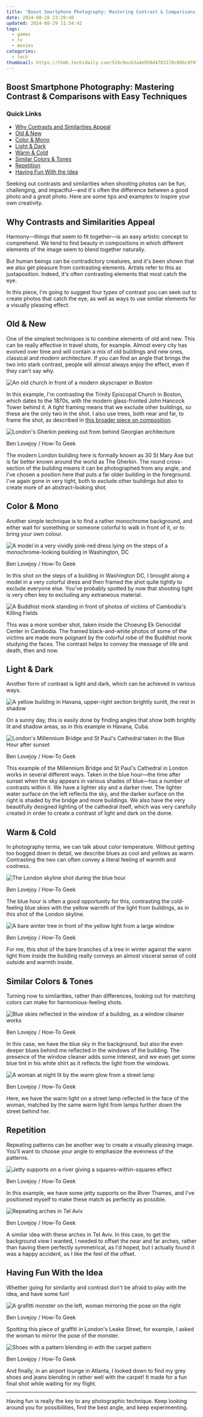 ```yaml
---
title: "Boost Smartphone Photography: Mastering Contrast & Comparisons with Easy Techniques"
date: 2024-08-28 23:29:40
updated: 2024-08-29 11:54:42
tags:
  - games
  - tv
  - movies
categories:
  - tech
thumbnail: https://thmb.techidaily.com/519c0ecb3a4e958d4703170c89bc9f0f4e206bb0aa2219c94653cd1097dc9a0c.jpg
---
```


## Boost Smartphone Photography: Mastering Contrast & Comparisons with Easy Techniques

### Quick Links

* [Why Contrasts and Similarities Appeal](https://screen-mirror.techidaily.com/in-2024-how-to-mirror-your-lava-blaze-2-screen-to-pc-with-chromecast-drfone-by-drfone-android/)
* [Old & New](https://phone-solutions.techidaily.com/3-easy-solutions-to-hard-reset-vivo-y27s-drfone-by-drfone-reset-android-reset-android/)
* [Color & Mono](https://sim-unlock.techidaily.com/in-2024-the-best-android-unlock-software-for-realme-narzo-n53-device-top-5-picks-to-remove-android-locks-by-drfone-android/)
* [Light & Dark](https://android-pokemon-go.techidaily.com/in-2024-9-mind-blowing-tricks-to-hatch-eggs-in-pokemon-go-without-walking-on-infinix-zero-5g-2023-turbo-drfone-by-drfone-virtual-android/)
* [Warm & Cold](https://fox-http.techidaily.com/2024-approved-enhancing-iphone-photos-with-hdr/)
* [Similar Colors & Tones](https://facebook-videos.techidaily.com/in-2024-facebook-today-key-changes-for-users/)
* [Repetition](https://common-error.techidaily.com/windows-11-file-explorer-scroll-bar-jumps-to-top-when-scrolling-solved/)
* [Having Fun With the Idea](https://instagram-video-files.techidaily.com/instagrams-social-filters-unfollow-guide-for-2024/)

 Seeking out contrasts and similarities when shooting photos can be fun, challenging, and impactful—and it's often the difference between a good photo and a _great_ photo. Here are some tips and examples to inspire your own creativity.

##  Why Contrasts and Similarities Appeal

 Harmony—things that seem to fit together—is an easy artistic concept to comprehend. We tend to find beauty in compositions in which different elements of the image seem to blend together naturally.

 But human beings can be contradictory creatures, and it's been shown that we also get pleasure from contrasting elements. Artists refer to this as juxtaposition. Indeed, it's often contrasting elements that most catch the eye.

 In this piece, I'm going to suggest four types of contrast you can seek out to create photos that catch the eye, as well as ways to use similar elements for a visually pleasing effect.

##  Old & New

 One of the simplest techniques is to combine elements of old and new. This can be really effective in travel shots, for example. Almost every city has evolved over time and will contain a mix of old buildings and new ones, classical and modern architecture. If you can find an angle that brings the two into stark contrast, people will almost always enjoy the effect, even if they can't say why.

![An old church in front of a modern skyscraper in Boston](https://static1.howtogeekimages.com/wordpress/wp-content/uploads/2024/08/1-old-new2-1.jpg) 

 In this example, I'm contrasting the Trinity Episcopal Church in Boston, which dates to the 1870s, with the modern glass-fronted John Hancock Tower behind it. A tight framing means that we exclude other buildings, so these are the only two in the shot. I also use trees, both near and far, to frame the shot, as described in [this broader piece on composition](https://buynow-marvelous.techidaily.com/unboxing-and-review-discover-the-new-features-of-ampace-andes-1500-portable-generator/).

![London's Gherkin peeking out from behind Georgian architecture](https://static1.howtogeekimages.com/wordpress/wp-content/uploads/2024/08/1-old-new1.jpg) 

Ben Lovejoy / How-To Geek

 The modern London building here is formally known as 30 St Mary Axe but is far better known around the world as The Gherkin. The round cross-section of the building means it can be photographed from any angle, and I've chosen a position here that puts a far older building in the foreground. I've again gone in very tight, both to exclude other buildings but also to create more of an abstract-looking shot.

##  Color & Mono

 Another simple technique is to find a rather monochrome background, and either wait for something or someone colorful to walk in front of it, or to bring your own colour.

![A model in a very vividly pink-red dress lying on the steps of a monochrome-looking building in Washington, DC](https://static1.howtogeekimages.com/wordpress/wp-content/uploads/2024/08/2-color-mono-2.jpg) 

Ben Lovejoy / How-To Geek

 In this shot on the steps of a building in Washington DC, I brought along a model in a very colorful dress and then framed the shot quite tightly to exclude everyone else. You've probably spotted by now that shooting tight is very often key to excluding any extraneous material.

![A Buddhist monk standing in front of photos of victims of Cambodia's Killing Fields](https://static1.howtogeekimages.com/wordpress/wp-content/uploads/2024/08/2-color-mono-1.jpg) 

 This was a more somber shot, taken inside the Choeung Ek Genocidal Center in Cambodia. The framed black-and-white photos of some of the victims are made more poignant by the colorful robe of the Buddhist monk studying the faces. The contrast helps to convey the message of life and death, then and now.

##  Light & Dark

 Another form of contrast is light and dark, which can be achieved in various ways.

![A yellow building in Havana, upper-right section brightly sunlit, the rest in shadow](https://static1.howtogeekimages.com/wordpress/wp-content/uploads/2024/08/3-light-dark1.jpg) 

 On a sunny day, this is easily done by finding angles that show both brightly lit and shadow areas, as in this example in Havana, Cuba.

![London's Millennium Bridge and St Paul's Cathedral taken in the Blue Hour after sunset](https://static1.howtogeekimages.com/wordpress/wp-content/uploads/2024/08/3-light-dark2.JPG) 

Ben Lovejoy / How-To Geek

 This example of the Millennium Bridge and St Paul's Cathedral in London works in several different ways. Taken in the blue hour—the time after sunset when the sky appears in various shades of blue—has a number of contrasts within it. We have a lighter sky and a darker river. The lighter water surface on the left reflects the sky, and the darker surface on the right is shaded by the bridge and more buildings. We also have the very beautifully designed lighting of the cathedral itself, which was very carefully created in order to create a contrast of light and dark on the dome.

##  Warm & Cold

 In photography terms, we can talk about color temperature. Without getting too bogged down in detail, we describe blues as cool and yellows as warm. Contrasting the two can often convey a literal feeling of warmth and coolness.

![The London skyline shot during the blue hour](https://static1.howtogeekimages.com/wordpress/wp-content/uploads/2024/08/4-warm-cold-2.JPG) 

Ben Lovejoy / How-To Geek

 The blue hour is often a good opportunity for this, contrasting the cold-feeling blue skies with the yellow warmth of the light from buildings, as in this shot of the London skyline.

![A bare winter tree in front of the yellow light from a large window](https://static1.howtogeekimages.com/wordpress/wp-content/uploads/2024/08/4-warm-cold-1.jpg) 

Ben Lovejoy / How-To Geek

 For me, this shot of the bare branches of a tree in winter against the warm light from inside the building really conveys an almost visceral sense of cold outside and warmth inside.

##  Similar Colors & Tones

 Turning now to similarities, rather than differences, looking out for matching colors can make for harmonious-feeling shots.

![Blue skies reflected in the window of a building, as a window cleaner works](https://static1.howtogeekimages.com/wordpress/wp-content/uploads/2024/08/5-similar-color1.jpg) 

Ben Lovejoy / How-To Geek

 In this case, we have the blue sky in the background, but also the even deeper blues behind me reflected in the windows of the building. The presence of the window cleaner adds some interest, and we even get some blue tint in his white shirt as it reflects the light from the windows.

![A woman at night lit by the warm glow from a street lamp](https://static1.howtogeekimages.com/wordpress/wp-content/uploads/2024/08/5-similar-color2.jpeg) 

Ben Lovejoy / How-To Geek

 Here, we have the warm light on a street lamp reflected in the face of the woman, matched by the same warm light from lamps further down the street behind her.

##  Repetition

 Repeating patterns can be another way to create a visually pleasing image. You'll want to choose your angle to emphasize the evenness of the patterns.

![Jetty supports on a river giving a squares-within-squares effect](https://static1.howtogeekimages.com/wordpress/wp-content/uploads/2024/08/6-repetition1.JPG) 

Ben Lovejoy / How-To Geek

 In this example, we have some jetty supports on the River Thames, and I've positioned myself to make these match as perfectly as possible.

![Repeating arches in Tel Aviv](https://static1.howtogeekimages.com/wordpress/wp-content/uploads/2024/08/6-repetition2.JPG) 

Ben Lovejoy / How-To Geek

 A similar idea with these arches in Tel Aviv. In this case, to get the background view I wanted, I needed to offset the near and far arches, rather than having them perfectly symmetrical, as I'd hoped, but I actually found it was a happy accident, as I like the feel of the offset.

##  Having Fun With the Idea

 Whether going for similarity and contrast don't be afraid to play with the idea, and have some fun!

![A grafitti monster on the left, woman mirroring the pose on the right](https://static1.howtogeekimages.com/wordpress/wp-content/uploads/2024/08/9-fun.jpg) 

Ben Lovejoy / How-To Geek

 Spotting this piece of graffiti in London's Leake Street, for example, I asked the woman to mirror the pose of the monster.

![Shoes with a pattern blending in with the carpet pattern](https://static1.howtogeekimages.com/wordpress/wp-content/uploads/2024/08/9-fun2.JPG) 

Ben Lovejoy / How-To Geek

 And finally, in an airport lounge in Atlanta, I looked down to find my grey shoes and jeans blending in rather well with the carpet! It made for a fun final shot while waiting for my flight.

---

 Having fun is really the key to any photographic technique. Keep looking around you for possibilities, find the best angle, and keep experimenting.

<ins class="adsbygoogle"
     style="display:block"
     data-ad-format="autorelaxed"
     data-ad-client="ca-pub-7571918770474297"
     data-ad-slot="1223367746"></ins>



<ins class="adsbygoogle"
     style="display:block"
     data-ad-client="ca-pub-7571918770474297"
     data-ad-slot="8358498916"
     data-ad-format="auto"
     data-full-width-responsive="true"></ins>
